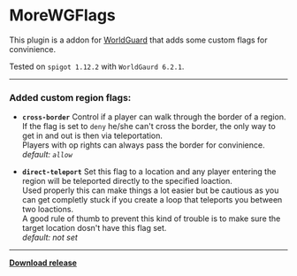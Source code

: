 # MoreWGFlags

This plugin is a addon for
[WorldGuard](https://github.com/sk89q/worldguard) that adds some custom
flags for convinience.

Tested on `spigot 1.12.2` with `WorldGaurd 6.2.1`.

-----------------

### Added custom region flags:

* **`cross-border`** Control if a player can walk through the border of a region.  
If the flag is set to `deny` he/she can't cross the border, the only way to get in and out is then via teleportation.  
Players with op rights can always pass the border for convinience.  
*default: `allow`*  

* **`direct-teleport`** Set this flag to a location and any player entering the region will be teleported directly to the specified loaction.  
Used properly this can make things a lot easier but be cautious as you can get completly stuck if you create a loop that teleports you between two loactions.  
A good rule of thumb to prevent this kind of trouble is to make sure the target location dosn't have this flag set.  
*default: not set*

----------------

**[Download release]()**